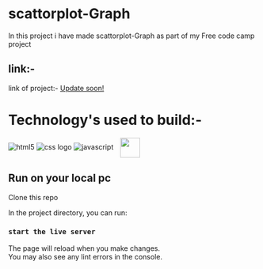 # scattorplot-Graph

In this project i have made scattorplot-Graph as part of my Free code camp project

## link:-
link of project:- [Update soon!](#)

# Technology's used to build:-
![html5](https://img.shields.io/badge/HTML5-E34F26?style=for-the-badge&logo=html5&logoColor=white)
![css logo](https://img.shields.io/badge/CSS3-1572B6?style=for-the-badge&logo=css3&logoColor=white)
![javascript](https://img.shields.io/badge/JavaScript-F7DF1E?style=for-the-badge&logo=javascript&logoColor=black)
<a href="https://d3js.org"><img src="https://d3js.org/logo.svg" align="center" width="40" height="40" hspace="10" vspace="0" ></a>



## Run on your local pc

Clone this repo 


In the project directory, you can run:

### `start the live server`


The page will reload when you make changes.\
You may also see any lint errors in the console.

